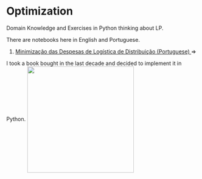 # Optimization
Domain Knowledge and Exercises in Python thinking about LP.

There are notebooks here in English and Portuguese.
<a href="https://github.com/marceloudo/Optimization/blob/main/Minimiza%C3%A7%C3%A3o%20Despesa%20Log%C3%ADstica.ipynb">
1. Minimização das Despesas de Logística de Distribuição (Portuguese) </a> =>

I took a book bought in the last decade and decided to implement it in Python.
<img src="https://drive.google.com/uc?export=view&amp;id=1kZcTvqYlk5ULy-guyQuouh9V-6J9rbrV" align='center' heigh=140 width=280/>
